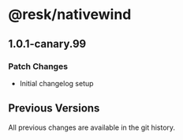 # @resk/nativewind

## 1.0.1-canary.99

### Patch Changes

- Initial changelog setup

## Previous Versions

All previous changes are available in the git history.
